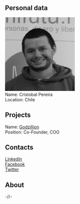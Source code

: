 ## Personal data
![photo](photo/cristobal_pereira.jpg)  
Name: Cristobal Pereira   
Location: Chile  
## Projects 
Name: [Godzillion](../projects/godzillion.md)  
Position: Co-Founder, COO   
## Contacts
[LinkedIn](https://www.linkedin.com/in/cpereirag/)  
[Facebook](https://www.facebook.com/cristobal.pereira)  
[Twitter](https://twitter.com/cristpereirag)  
## About
-//-
